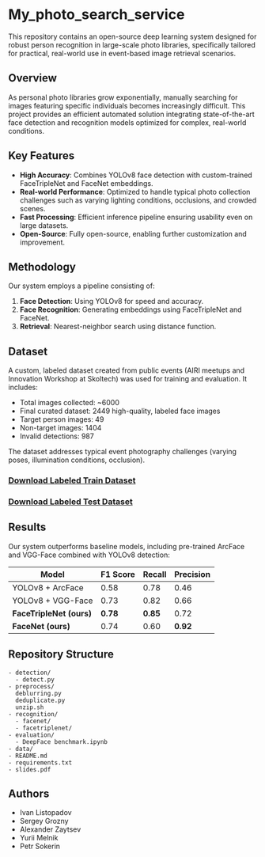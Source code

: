# My_photo_search_service

This repository contains an open-source deep learning system designed for robust person recognition in large-scale photo libraries, specifically tailored for practical, real-world use in event-based image retrieval scenarios.

## Overview

As personal photo libraries grow exponentially, manually searching for images featuring specific individuals becomes increasingly difficult. This project provides an efficient automated solution integrating state-of-the-art face detection and recognition models optimized for complex, real-world conditions.

## Key Features

- **High Accuracy**: Combines YOLOv8 face detection with custom-trained FaceTripleNet and FaceNet embeddings.
- **Real-world Performance**: Optimized to handle typical photo collection challenges such as varying lighting conditions, occlusions, and crowded scenes.
- **Fast Processing**: Efficient inference pipeline ensuring usability even on large datasets.
- **Open-Source**: Fully open-source, enabling further customization and improvement.

## Methodology

Our system employs a pipeline consisting of:
1. **Face Detection**: Using YOLOv8 for speed and accuracy.
2. **Face Recognition**: Generating embeddings using FaceTripleNet and FaceNet.
3. **Retrieval**: Nearest-neighbor search using distance function.

## Dataset

A custom, labeled dataset created from public events (AIRI meetups and Innovation Workshop at Skoltech) was used for training and evaluation. It includes:

- Total images collected: ~6000
- Final curated dataset: 2449 high-quality, labeled face images
- Target person images: 49
- Non-target images: 1404
- Invalid detections: 987

The dataset addresses typical event photography challenges (varying poses, illumination conditions, occlusion).

### [Download Labeled Train Dataset](https://app.roboflow.com/melnikum/my-photo-search-2/browse)
### [Download Labeled Test Dataset](https://disk.yandex.ru/d/zZGBaYQ0kLpPEQ)

## Results

Our system outperforms baseline models, including pre-trained ArcFace and VGG-Face combined with YOLOv8 detection:

| Model | F1 Score | Recall | Precision |
|-------|----------|--------|-----------|
| YOLOv8 + ArcFace | 0.58 | 0.78 | 0.46 |
| YOLOv8 + VGG-Face | 0.73 | 0.82 | 0.66 |
| **FaceTripleNet (ours)** | **0.78** | **0.85** | 0.72 |
| **FaceNet (ours)** | 0.74 | 0.60 | **0.92** |

## Repository Structure

```
- detection/
  - detect.py
- preprocess/
  deblurring.py
  deduplicate.py
  unzip.sh
- recognition/
  - facenet/
  - facetriplenet/
- evaluation/
  - DeepFace benchmark.ipynb
- data/
- README.md
- requirements.txt
- slides.pdf
```

## Authors

- Ivan Listopadov
- Sergey Grozny
- Alexander Zaytsev
- Yurii Melnik
- Petr Sokerin

